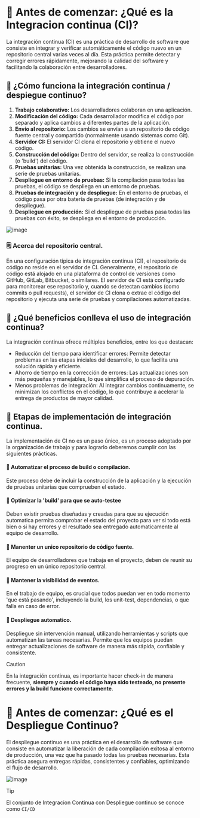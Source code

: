 # 📌 Antes de comenzar: ¿Qué es la Integracion continua (CI)?
La integración continua (CI) es una práctica de desarrollo de software que consiste en integrar y verificar automáticamente el código nuevo en un repositorio central varias veces al día. 
Esta práctica permite detectar y corregir errores rápidamente, mejorando la calidad del software y facilitando la colaboración entre desarrolladores.

## 📍 ¿Cómo funciona la integración continua / despiegue continuo?
1. **Trabajo colaborativo:** Los desarrolladores colaboran en una aplicación.
2. **Modificación del código:** Cada desarrollador modifica el código por separado y aplica cambios a diferentes partes de la aplicación.
3. **Envío al repositorio:** Los cambios se envían a un repositorio de código fuente central y compartido (normalmente usando sistemas como Git).
4. **Servidor CI:** El servidor CI clona el repositorio y obtiene el nuevo código.
5. **Construcción del código:** Dentro del servidor, se realiza la construcción (o 'build') del código.
6. **Pruebas unitarias:** Una vez obtenida la construcción, se realizan una serie de pruebas unitarias.
7. **Despliegue en entorno de pruebas:** Si la compilación pasa todas las pruebas, el código se despliega en un entorno de pruebas.
8. **Pruebas de integración y de despliegue:** En el entorno de pruebas, el código pasa por otra batería de pruebas (de integración y de despliegue).
9. **Despliegue en producción:** Si el despliegue de pruebas pasa todas las pruebas con éxito, se despliega en el entorno de producción.

   
![image](https://github.com/user-attachments/assets/36968fbd-905a-44d3-85ac-c3c3489c705a)



    
### 🗒️ Acerca del repositorio central.
En una configuración típica de integración continua (CI), el repositorio de código no reside en el servidor de CI. Generalmente, el repositorio de código está alojado en 
una plataforma de control de versiones como GitHub, GitLab, Bitbucket, o similares. El servidor de CI está configurado para monitorear ese repositorio y, cuando se 
detectan cambios (como commits o pull requests), el servidor de CI clona o extrae el código del repositorio y ejecuta una serie de pruebas y compilaciones automatizadas.

## 📍 ¿Qué beneficios conlleva el uso de integración continua?
La integración continua ofrece múltiples beneficios, entre los que destacan:
- Reducción del tiempo para identificar errores: Permite detectar problemas en las etapas iniciales del desarrollo, lo que facilita una solución rápida y eficiente.
- Ahorro de tiempo en la corrección de errores: Las actualizaciones son más pequeñas y manejables, lo que simplifica el proceso de depuración.
- Menos problemas de integración: Al integrar cambios continuamente, se minimizan los conflictos en el código, lo que contribuye a acelerar la entrega de productos de mayor calidad.

## 📍 Etapas de implementación de integración continua.
La implementación de CI no es un paso único, es un proceso adoptado por la organización de trabajo y para lograrlo deberemos cumplir con las siguientes prácticas.

#### 🔸 Automatizar el proceso de build o compilación. 
Este proceso debe de incluir la construcción de la aplicación y la ejecución de pruebas unitarias que comprueben el estado.   
#### 🔸 Optimizar la 'build' para que se auto-testee
Deben existir pruebas diseñadas y creadas para que su ejecución automatica permita comprobar el estado del proyecto para ver si todo está bien o si hay errores y el resultado sea entregado automaticamente al equipo de desarrollo.
#### 🔸 Manenter un unico repositorio de código fuente.
El equipo de desarrolladores que trabaja en el proyecto, deben de reunir su progreso en un único repositorio central.
#### 🔸 Mantener la visibilidad de eventos.
En el trabajo de equipo, es crucial que todos puedan ver en todo momento 'que está pasando', incluyendo la build, los unit-test, dependencias, o que falla en caso de error.
#### 🔸 Despliegue automatico.
Despliegue sin intervención manual, utilizando herramientas y scripts que automatizan las tareas necesarias. Permite que los equipos puedan entregar actualizaciones de software de manera más rápida, confiable y consistente.

>[!CAUTION]
> En la integración continua, es importante hacer check-in de manera frecuente, **siempre y cuando el código haya sido testeado, no presente errores y la build funcione correctamente**.


# 📌 Antes de comenzar: ¿Qué es el Despliegue Continuo?
El despliegue continuo es una práctica en el desarrollo de software que consiste en automatizar la liberación de cada compilación exitosa al entorno de producción, una vez que ha pasado todas las pruebas necesarias. Esta práctica asegura entregas rápidas, consistentes y confiables, optimizando el flujo de desarrollo.
   
      
![image](https://github.com/user-attachments/assets/c0cf11fc-e539-4727-8506-722ddd290eb6)
     
>[!TIP]
>El conjunto de Integracion Continua con Despliegue continuo se conoce como `CI/CD`
    
